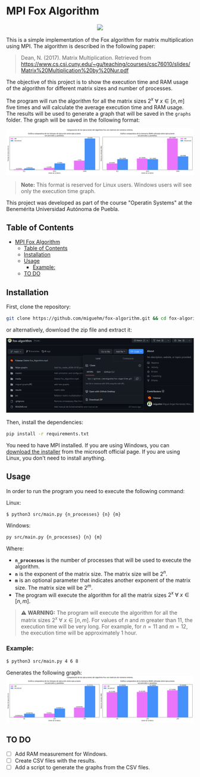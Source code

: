 # MPI Fox Algorithm
<div align="center">
<img src="media\Fox_Algorithm_ManimCE_v0.18.0_720.gif">
</div>

This is a simple implementation of the Fox algorithm for matrix multiplication using MPI. The algorithm is described in the following paper:
> Dean, N. (2017). Matrix Multiplication. Retrieved from https://www.cs.csi.cuny.edu/~gu/teaching/courses/csc76010/slides/Matrix%20Multiplication%20by%20Nur.pdf

The objective of this project is to show the execution time and RAM usage of the algorithm for different matrix sizes and number of processes. 

The program will run the algorithm for all the matrix sizes $2^x\ \forall\ x \in [n, m]$ five times and will calculate the average execution time and RAM usage. The results will be used to generate a graph that will be saved in the `graphs` folder. The graph will be saved in the following format:

![Graph](graph/../graphs/felamar/LAPTOP/512-2048_Linux/fox_enteros_512-2048.png "Graph")
> **Note:** This format is reserved for Linux users. Windows users will see only the execution time graph.

This project was developed as part of the course "Operatin Systems" at the Benemérita Universidad Autónoma de Puebla.

## Table of Contents

- [MPI Fox Algorithm](#mpi-fox-algorithm)
  - [Table of Contents](#table-of-contents)
  - [Installation](#installation)
  - [Usage](#usage)
    - [Example:](#example)
  - [TO DO](#to-do)


## Installation

First, clone the repository:

```bash
git clone https://github.com/miguehm/fox-algorithm.git && cd fox-algorithm
```
or alternatively, download the zip file and extract it:

![Download zip](media\zip_download.png "Download zip")
<!-- [![Download fox-algorithm](https://img.shields.io/github/v/release/miguehm/fox-algorithm?include_prereleases&label=Download&logo=github)] -->

Then, install the dependencies:

```bash
pip install -r requirements.txt
```

You need to have MPI installed. If you are using Windows, you can [download the installer](https://www.microsoft.com/en-us/download/details.aspx?id=57467) from the microsoft official page. If you are using Linux, you don't need to install anything.

## Usage

In order to run the program you need to execute the following command:

Linux:
```bash
$ python3 src/main.py {n_processes} {n} {m}
```


Windows:
```bash
py src/main.py {n_processes} {n} {m} 
```

Where:
- **`n_processes`** is the number of processes that will be used to execute the algorithm.
- **`n`** is the exponent of the matrix size. The matrix size will be $2^n$.
- **`m`** is an optional parameter that indicates another exponent of the matrix size. The matrix size will be $2^m$.
- The program will execute the algorithm for all the matrix sizes $2^x\ \forall\ x \in [n, m]$.

> :warning: **WARNING:** The program will execute the algorithm for all the matrix sizes $2^x\ \forall\ x \in [n, m]$. For values of $n$ and $m$ greater than 11, the execution time will be very long. For example, for $n=11$ and $m=12$, the execution time will be approximately 1 hour. 

### Example:
```bash
$ python3 src/main.py 4 6 8
```
Generates the following graph:
![Output](graphs/felamar/LAPTOP/64-256_Linux/fox_enteros_64-256.png "Output")

## TO DO
- [ ] Add RAM measurement for Windows.
- [ ] Create CSV files with the results.
- [ ] Add a script to generate the graphs from the CSV files.
